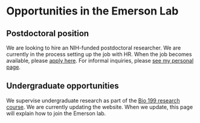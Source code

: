 # Opportunities in the Emerson Lab

## Postdoctoral position

We are looking to hire an NIH-funded postdoctoral researcher. We are currently in the process setting up the job with HR. When the job becomes available, please [apply here](/jobs/sv_postdoc.html). For informal inquiries, please [see my personal page](/people/Emerson.html).

## Undergraduate opportunities

We supervise undergraduate research as part of the [Bio 199 research course](https://www.bio.uci.edu/undergraduates/research/bio-199/). We are currently updating the website. When we update, this page will explain how to join the Emerson lab.
